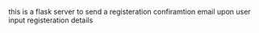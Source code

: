 this is a flask server to send a registeration confiramtion email upon user input registeration details 